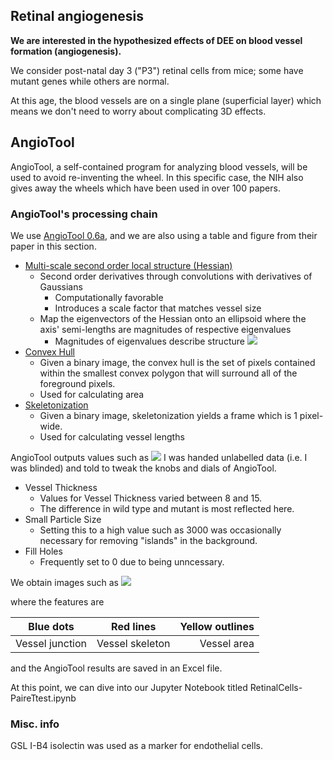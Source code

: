 ## Retinal angiogenesis

**We are interested in the hypothesized effects of DEE on blood vessel formation (angiogenesis).**

We consider post-natal day 3 ("P3") retinal cells from mice; some have mutant genes while others are normal.

At this age, the blood vessels are on a single plane (superficial layer) which means we don't need to worry about complicating 3D effects. 

## AngioTool
AngioTool, a self-contained program for analyzing blood vessels, will be used to avoid re-inventing the wheel. In this specific case, the NIH also gives away the wheels which have been used in over 100 papers.

### AngioTool's processing chain
We use [AngioTool 0.6a](https://www.ncbi.nlm.nih.gov/pmc/articles/PMC3217985/), and we are also using a table and figure from their paper in this section.

- [Multi-scale second order local structure (Hessian)](http://www.tecn.upf.es/~afrangi/articles/miccai1998.pdf)
    - Second order derivatives through convolutions with derivatives of Gaussians
        - Computationally favorable
        - Introduces a scale factor that matches vessel size
    - Map the eigenvectors of the Hessian onto an ellipsoid where the axis' semi-lengths are magnitudes of respective eigenvalues
        - Magnitudes of eigenvalues describe structure
        ![](https://github.com/WillGiang/Angiogenesis-Density/blob/master/img/HessianEigenvalues.PNG)
- [Convex Hull](http://scikit-image.org/docs/dev/auto_examples/edges/plot_convex_hull.html#sphx-glr-auto-examples-edges-plot-convex-hull-py)
    - Given a binary image, the convex hull is the set of pixels contained within the smallest convex polygon that will surround all of the foreground pixels.
    - Used for calculating area
- [Skeletonization](http://scikit-image.org/docs/dev/auto_examples/edges/plot_skeleton.html#sphx-glr-auto-examples-edges-plot-skeleton-py)
    - Given a binary image, skeletonization yields a frame which is 1 pixel-wide.
    - Used for calculating vessel lengths

AngioTool outputs values such as 
![](https://github.com/WillGiang/Angiogenesis-Density/blob/master/img/angiotooltable.png)
I was handed unlabelled data (i.e. I was blinded) and told to tweak the knobs and dials of AngioTool. 

- Vessel Thickness
  - Values for Vessel Thickness varied between 8 and 15.
  - The difference in wild type and mutant is most reflected here.
- Small Particle Size
  - Setting this to a high value such as 3000 was occasionally necessary for removing "islands" in the background.
- Fill Holes
  - Frequently set to 0 due to being unncessary.

We obtain images such as 
![](https://github.com/WillGiang/Angiogenesis-Density/blob/master/img/36-4b-field1result.jpg)

where the features are

| Blue dots       | Red lines       | Yellow outlines  |
| --------------- |:---------------:| ----------------:|
| Vessel junction | Vessel skeleton | Vessel area      |

and the AngioTool results are saved in an Excel file.

At this point, we can dive into our Jupyter Notebook titled RetinalCells-PaireTtest.ipynb

### Misc. info

GSL I-B4 isolectin was used as a marker for endothelial cells. 

